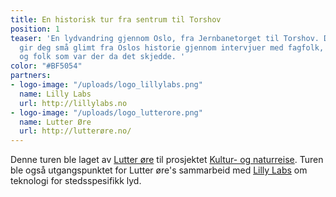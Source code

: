 ```yaml
---
title: En historisk tur fra sentrum til Torshov
position: 1
teaser: 'En lydvandring gjennom Oslo, fra Jernbanetorget til Torshov. De 13 stoppene
  gir deg små glimt fra Oslos historie gjennom intervjuer med fagfolk, lokalhistorikere
  og folk som var der da det skjedde. '
color: "#BF5054"
partners:
- logo-image: "/uploads/logo_lillylabs.png"
  name: Lilly Labs
  url: http://lillylabs.no
- logo-image: "/uploads/logo_lutterore.png"
  name: Lutter Øre
  url: http://lutterøre.no/
---
```


Denne turen ble laget av [Lutter øre](http://lutterøre.no/) til prosjektet [Kultur- og naturreise](http://knreise.org/).
Turen ble også utgangspunktet for Lutter øre's sammarbeid med [Lilly Labs](http://lillylabs.no) om teknologi for stedsspesifikk lyd. 